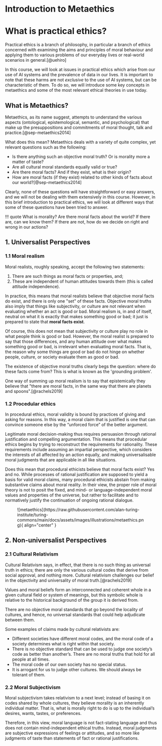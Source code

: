 # Introduction to Metaethics

# What is practical ethics?
Practical ethics is a branch of philosophy, in particular a branch of ethics concerned with examining the aims and principles of moral behaviour and applying them to various problems of our everyday lives or real-world scenarios in general.[@uehiro]

In this course, we will look at issues in practical ethics which arise from our use of AI systems and the prevalence of data in our lives. It is important to note that these harms are not *exclusive* to the use of AI systems, but can be characteristic of them. To do so, we will introduce some key concepts in metaethics and some of the most relevant ethical theories in use today.


## What is Metaethics? 
Metaethics, as its name suggest, attempts to understand the various aspects (ontological, epistemological, semantic, and psychological) that make up the presuppositions and commitments of moral thought, talk and practice.[@sep-metaethics2014]

What does this mean? Metaethics deals with a variety of quite complex, yet relevant questions such as the following:

- Is there anything such an objective moral truth? Or is morality more a matter of taste?
- Are all cultural moral standards equally valid or true?
- Are there moral facts? And if they exist, what is their origin?
- How are moral facts (if they exist) related to other kinds of facts about our world?[@sep-metaethics2014]

Clearly, none of these questions will have straightforward or easy answers, and we will not be dealing with them extensively in this course. However, in this brief introduction to practical ethics, we will look at different ways that some of these questions have been tried to answer.

!!! quote
     What is morality?
     Are there moral facts about the world? 
     If there are, can we know them? 
     If there are not, how do we decide on right and wrong in our actions?
     

<!-- INSERT DIAGRAM  -->

## 1. Universalist Perspectives

### 1.1 Moral realism

Moral realists, roughly speaking, accept the following two statements:

  1. There are such things as moral facts or properties, and;
  2. These are independent of human attitudes towards them (this is called attitude independence).

In practice, this means that moral realists believe that objective moral facts do exist, and there is only one "set" of these facts. Objective moral truths also imply that things like subjectivity, or culture are not relevant when evaluating whether an act is good or bad. Moral realism is, in and of itself, neutral on what it is exactly that makes something good or bad; it just is prepared to state that **moral facts exist**. 

Of course, this does not mean that subjectivity or culture play no role in what people think is good or bad. However, the moral realist is prepared to say that those differences, and any human attitude over what makes something good or bad, is irrelevant when evaluating moral facts. That is, the reason why some things are good or bad do not hinge on whether people, culture, or society evaluate them as good or bad.

The existence of objective moral truths clearly begs the question: where do these facts come from? This is what is known as the 'grounding problem'. 

One way of summing up moral realism is to say that epistemically they believe that "there are moral facts, in the same way that there are planets and spoons".[@rachels2019]

### 1.2 Procedular ethics
In procedural ethics, moral validity is bound by practices of giving and asking for reasons. In this way, a moral claim that is justified is one that can convince someone else by the “unforced force” of the better argument. 

Legitimate moral decision-making thus requires persuasion through rational justification and compelling argumentation. This means that procedular ethics begins by trying to reconstruct the requirements for rationality.
These requirements include assuming an impartial perspective, which considers the interests of all affected by an action equally, and making universalisable moral judgments that are applicable in all like situations.

Does this mean that procedural ethicists believe that moral facts exist? Yes and no. While processes of rational justification are supposed to yield a basis for valid moral claims, many procedural ethicists abstain from making substantive claims about moral reality. In their view, the proper role of moral theory is not to posit the fixed, and mind- or language-independent moral values and properties of the
universe, but rather to facilitate and to normatively justify the continuation of ongoing rational dialogue.

<figure markdown>
  ![metaethics](https://raw.githubusercontent.com/alan-turing-institute/turing-commons/main/docs/assets/images/illustrations/metaethics.png){ align="center" }
</figure>

## 2. Non-universalist Perspectives

### 2.1 Cultural Relativism

Cultural Relativism says, in effect, that there is no such thing as universal truth in ethics; there are only the various cultural codes that derive from social approval, and nothing more. Cultural relativism challenges our belief in the objectivity and universality of moral truth.[@rachels2019]

Values and moral beliefs form an interconnected and coherent whole in a given cultural field or system of meanings, but this symbolic whole is relative to the historical background of the group it is derived from.

There are no objective moral standards that go beyond the locality of cultures, and hence, no universal standards that could help adjudicate between them.

Some examples of claims made by cultural relativists are:

-  Different societies have different moral codes, and the moral code of a society determines what is right within that society.
- There is no objective standard that can be used to judge one society’s code as better than another’s. There are no moral truths that hold for all people at all times.
- The moral code of our own society has no special status.
- It is arrogant for us to judge other cultures. We should always be tolerant of them.


### 2.2 Moral Subjectivism
Moral subjectivism takes relativism to a next level; instead of basing it on codes shared by whole cultures, they believe morality is an inherently individual matter. That is, what is morally right to do is up to the individual’s desires, wants, tastes, or preferences.

Therefore, in this view, moral language is not fact-stating language and thus does not contain mind-independent ethical truths. Instead, moral judgments are subjective expressions of feelings or attitudes, and so more like judgments of taste than statements of fact or rational justifications.


<!-- ## Moral anti-realism -->
<!-- The opposite of a moral realist is an anti-realist. As the name suggest, a moral anti-realist is prepared to declare either: -->

<!-- 1. There are no objective moral facts. -->
<!-- 2. There are moral facts, but they are not independent of human attitudes towards them. -->




